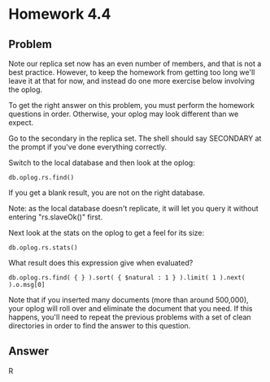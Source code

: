 # Homework 4.4

## Problem

Note our replica set now has an even number of members, and that is not a best practice. However, to keep the homework from getting too long we'll leave it at that for now, and instead do one more exercise below involving the oplog.

To get the right answer on this problem, you must perform the homework questions in order. Otherwise, your oplog may look different than we expect.

Go to the secondary in the replica set. The shell should say SECONDARY at the prompt if you've done everything correctly.

Switch to the local database and then look at the oplog:
```
db.oplog.rs.find()
```
If you get a blank result, you are not on the right database.

Note: as the local database doesn't replicate, it will let you query it without entering "rs.slaveOk()" first.

Next look at the stats on the oplog to get a feel for its size:
```
db.oplog.rs.stats()
```
What result does this expression give when evaluated?
```
db.oplog.rs.find( { } ).sort( { $natural : 1 } ).limit( 1 ).next( ).o.msg[0]
```
Note that if you inserted many documents (more than around 500,000), your oplog will roll over and eliminate the document that you need. If this happens, you'll need to repeat the previous problems with a set of clean directories in order to find the answer to this question.

## Answer

R